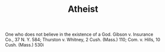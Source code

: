 ---
title: Atheist
letter: A
permalink: "/definitions/atheist.html"
body: One who does not believe in the existence of a God. Gibson v. Insurance Co.,
  37 N. Y. 584; Thurston v. Whitney, 2 Cush. (Mass.) 110; Com. v. Hills, 10 Cush.
  (Mass.) 530i
published_at: '2018-07-07'
layout: post
---